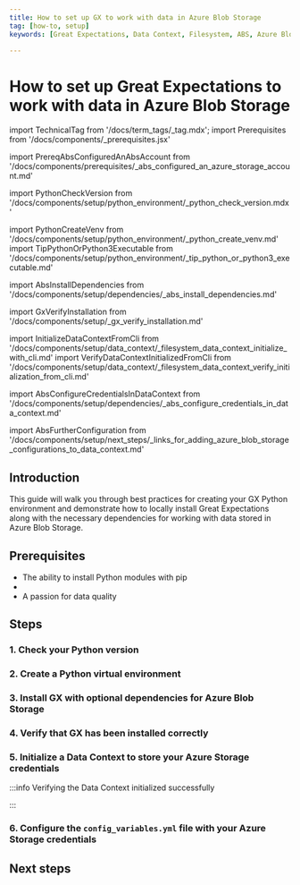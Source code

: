 ```yaml
---
title: How to set up GX to work with data in Azure Blob Storage
tag: [how-to, setup]
keywords: [Great Expectations, Data Context, Filesystem, ABS, Azure Blob Storage]

---
```


# How to set up Great Expectations to work with data in Azure Blob Storage

import TechnicalTag from '/docs/term_tags/_tag.mdx';
import Prerequisites from '/docs/components/_prerequisites.jsx'

<!-- ## Prerequisites -->
import PrereqAbsConfiguredAnAbsAccount from '/docs/components/prerequisites/_abs_configured_an_azure_storage_account.md'

<!-- ### 1. Check your Python version -->
import PythonCheckVersion from '/docs/components/setup/python_environment/_python_check_version.mdx'

<!-- ### 2. Create a Python virtual environment -->
import PythonCreateVenv from '/docs/components/setup/python_environment/_python_create_venv.md'
import TipPythonOrPython3Executable from '/docs/components/setup/python_environment/_tip_python_or_python3_executable.md'

<!-- ### 3. Install GX with optional dependencies for ABS -->
import AbsInstallDependencies from '/docs/components/setup/dependencies/_abs_install_dependencies.md'

<!-- ### 4. Verify that GX has been installed correctly -->
import GxVerifyInstallation from '/docs/components/setup/_gx_verify_installation.md'

<!-- ### 5. Initialize a Data Context to store your Azure Storage credentials -->
import InitializeDataContextFromCli from '/docs/components/setup/data_context/_filesystem_data_context_initialize_with_cli.md'
import VerifyDataContextInitializedFromCli from '/docs/components/setup/data_context/_filesystem_data_context_verify_initialization_from_cli.md'

<!-- ### 6. Configure the `config_variables.yml` file with your Azure Storage credentials -->
import AbsConfigureCredentialsInDataContext from '/docs/components/setup/dependencies/_abs_configure_credentials_in_data_context.md'


<!-- ## Next steps -->
import AbsFurtherConfiguration from '/docs/components/setup/next_steps/_links_for_adding_azure_blob_storage_configurations_to_data_context.md'

## Introduction

This guide will walk you through best practices for creating your GX Python environment and demonstrate how to locally install Great Expectations along with the necessary dependencies for working with data stored in Azure Blob Storage.

## Prerequisites

<Prerequisites requirePython = {true} requireInstallation = {false} requireDataContext = {false} requireSourceData = {null} requireDatasource = {false} requireExpectationSuite = {false}>

- The ability to install Python modules with pip
- <PrereqAbsConfiguredAnAbsAccount />
- A passion for data quality

</Prerequisites>

## Steps

### 1. Check your Python version

<PythonCheckVersion />

<TipPythonOrPython3Executable />

### 2. Create a Python virtual environment

<PythonCreateVenv />

### 3. Install GX with optional dependencies for Azure Blob Storage

<AbsInstallDependencies />

### 4. Verify that GX has been installed correctly

<GxVerifyInstallation />

### 5. Initialize a Data Context to store your Azure Storage credentials

<InitializeDataContextFromCli />

:::info Verifying the Data Context initialized successfully

<VerifyDataContextInitializedFromCli />

:::

### 6. Configure the `config_variables.yml` file with your Azure Storage credentials

<AbsConfigureCredentialsInDataContext />

## Next steps

<AbsFurtherConfiguration />


